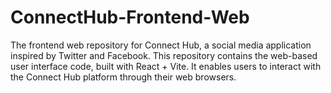 # ConnectHub-Frontend-Web
The frontend web repository for Connect Hub, a social media application inspired by Twitter and Facebook. This repository contains the web-based user interface code, built with React + Vite. It enables users to interact with the Connect Hub platform through their web browsers.